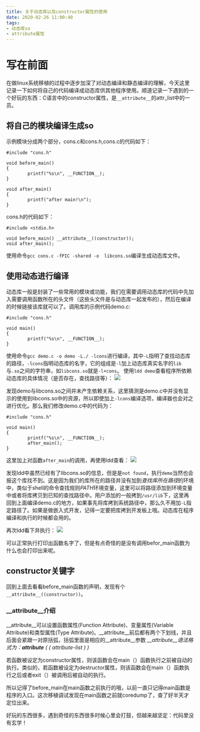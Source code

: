 ```yaml
---
title: 关于动态库以及constructor属性的使用
date: 2020-02-26 11:00:40
tags:
- 动态库so
- attribute属性
---
```


# 写在前面
在做linux系统移植的过程中逐步加深了对动态编译和静态编译的理解，今天这里记录一下如何将自己的代码编译成动态库供其他程序使用。顺道记录一下遇到的一个好玩的东西：C语言中的constructor属性，是`__attribute__`的attr_list中的一员。
<!--more-->

## 将自己的模块编译生成so
示例模块分成两个部分，cons.c和cons.h,cons.c的代码如下：
```
#include "cons.h"

void before_main()
{
        printf("%s\n", __FUNCTION__);
}

void after_main()
{
        printf("after main!\n");
}
```
cons.h的代码如下：
```
#include <stdio.h>

void before_main() __attribute__((constructor)); 
void after_main();
```
使用命令`gcc cons.c -fPIC -shared -o  libcons.so`编译生成动态库文件。

## 使用动态进行编译
动态库一般是封装了一些常用的模块或功能，我们在需要调用动态库的代码中先加入需要调用函数所在的头文件（这些头文件是与动态库一起发布的），然后在编译的时候链接该库就可以了。调用库的示例代码demo.c:
```
#include "cons.h"

void main()
{
        printf("%s\n", __FUNCTION__);
}
```
使用命令`gcc demo.c -o demo -L./ -lcons`进行编译，其中`-L`指明了查找动态库的路径，`-lcons`指明动态库的名字，它的组成是`-l`加上动态库真实名字的`lib`与`.so`之间的字符串，如`libcons.so`就是`-l+cons`。
使用`ldd demo`查看程序所依赖动态库的具体情况（是否存在，查找路径等）：
![](https://rancho333.github.io/pictures/ldd.png)

发现demo与libcons.so之间并未产生依赖关系，这里猜测是demo.c中并没有显示的使用到libcons.so中的资源，所以即使加上`-lcons`编译选项，编译器也会对之进行优化。那么我们修改demo.c中的代码为：
```
#include "cons.h"

void main()
{
        printf("%s\n", __FUNCTION__);
        after_main();
}
```
这里加上对函数`after_main`的调用，再使用ldd查看：
![](https://rancho333.github.io/pictures/ldd.png)

发现ldd中虽然已经有了libcons.so的信息，但是是`not found`，执行`demo`当然也会报这个库找不到。这是因为我们的库所在的路径并没有加到*查找库所在路径*的环境中，类似于shell的命令查找规则*PATH*环境变量，这里可以将路径添加到环境变量中或者将库拷贝到已知的查找路径中。用户添加的一般拷到`/usr/lib`下，这里再回到上面编译demo.c的地方，如果事先将库拷到系统路径中，那么久不用加`-L`指定路径了。如果是做嵌入式开发，记得一定要把库拷到开发板上哦。动态库在程序编译和执行的时候都会用的。

再次ldd看下并执行：
![](https://rancho333.github.io/pictures/ldd.png)

可以正常执行打印出函数名字了，但是有点奇怪的是没有调用befor_main函数为什么也会打印出来呢。

## constructor关键字

回到上面去看看before_main函数的声明，发现有个`__attribute__((constructor))`。

### __attribute__介绍

__attribute__可以设置函数属性(Function Attribute)、变量属性(Variable Attribute)和类型属性(Type Attribute)。__attribute__前后都有两个下划线，并且后面会紧跟一对原括弧，括弧里面是相应的__attribute__参数
*__attribute__语法格式为：__attribute__ ( ( attribute-list ) )*

若函数被设定为constructor属性，则该函数会在main（）函数执行之前被自动的执行。类似的，若函数被设定为destructor属性，则该函数会在main（）函数执行之后或者exit（）被调用后被自动的执行。

所以记得了before_main在main函数之前执行的哦，以前一直只记得main函数是程序的入口。这次移植调试发现在main函数之前就coredump了，查了好半天才定位出来。

好玩的东西很多，遇到奇怪的东西很多时候心里会打鼓，但越来越坚定：代码里没有玄学！
